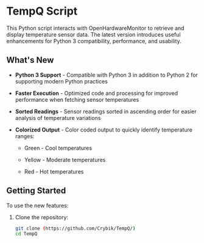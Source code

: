 
#  TempQ Script

This Python script interacts with OpenHardwareMonitor to retrieve and display temperature sensor data. The latest version introduces useful enhancements for Python 3 compatibility, performance, and usability.

## What's New

- **Python 3 Support** - Compatible with Python 3 in addition to Python 2 for supporting modern Python practices

- **Faster Execution** - Optimized code and processing for improved performance when fetching sensor temperatures 

- **Sorted Readings** - Sensor readings sorted in ascending order for easier analysis of temperature variations

- **Colorized Output** - Color coded output to quickly identify temperature ranges:

  - Green - Cool temperatures
  
  - Yellow - Moderate temperatures
  
  - Red - Hot temperatures
  
## Getting Started 

To use the new features:

1. Clone the repository:

   ```bash
   git clone (https://github.com/Crybik/TempQ/)
   cd TempQ
